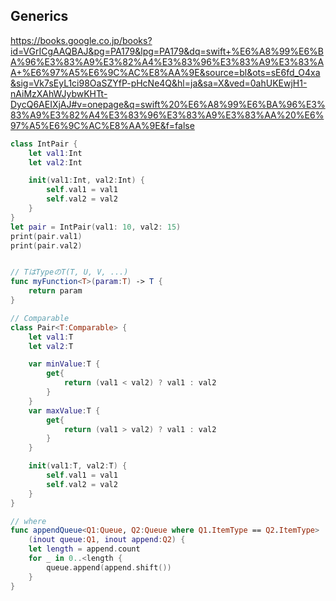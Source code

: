 ## Generics



https://books.google.co.jp/books?id=VGrICgAAQBAJ&pg=PA179&lpg=PA179&dq=swift+%E6%A8%99%E6%BA%96%E3%83%A9%E3%82%A4%E3%83%96%E3%83%A9%E3%83%AA+%E6%97%A5%E6%9C%AC%E8%AA%9E&source=bl&ots=sE6fd_O4xa&sig=Vk7sEyL1ci98OaSZYfP-pHcNe4Q&hl=ja&sa=X&ved=0ahUKEwjH1-nAiMzXAhWJybwKHTt-DycQ6AEIXjAJ#v=onepage&q=swift%20%E6%A8%99%E6%BA%96%E3%83%A9%E3%82%A4%E3%83%96%E3%83%A9%E3%83%AA%20%E6%97%A5%E6%9C%AC%E8%AA%9E&f=false

```swift
class IntPair {
    let val1:Int
    let val2:Int

    init(val1:Int, val2:Int) {
        self.val1 = val1
        self.val2 = val2
    }
}
let pair = IntPair(val1: 10, val2: 15)
print(pair.val1)
print(pair.val2)


// TはTypeのT(T, U, V, ...)
func myFunction<T>(param:T) -> T {
    return param
}

// Comparable
class Pair<T:Comparable> {
    let val1:T
    let val2:T

    var minValue:T {
        get{
            return (val1 < val2) ? val1 : val2
        }
    }
    var maxValue:T {
        get{
            return (val1 > val2) ? val1 : val2
        }
    }

    init(val1:T, val2:T) {
        self.val1 = val1
        self.val2 = val2
    }
}

// where
func appendQueue<Q1:Queue, Q2:Queue where Q1.ItemType == Q2.ItemType>
    (inout queue:Q1, inout append:Q2) {
    let length = append.count
    for _ in 0..<length {
        queue.append(append.shift())
    }
}
```
